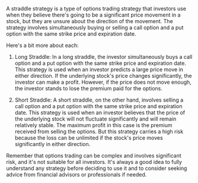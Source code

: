 A straddle strategy is a type of options trading strategy that investors use when they believe there's going to be a significant price movement in a stock, but they are unsure about the direction of the movement. The strategy involves simultaneously buying or selling a call option and a put option with the same strike price and expiration date.

Here's a bit more about each:

1. Long Straddle: In a long straddle, the investor simultaneously buys a call option and a put option with the same strike price and expiration date. This strategy is used when an investor predicts a large price move in either direction. If the underlying stock's price changes significantly, the investor can make a profit. However, if the price does not move enough, the investor stands to lose the premium paid for the options.

2. Short Straddle: A short straddle, on the other hand, involves selling a call option and a put option with the same strike price and expiration date. This strategy is used when an investor believes that the price of the underlying stock will not fluctuate significantly and will remain relatively stable. The maximum profit in this case is the premium received from selling the options. But this strategy carries a high risk because the loss can be unlimited if the stock's price moves significantly in either direction.

Remember that options trading can be complex and involves significant risk, and it's not suitable for all investors. It's always a good idea to fully understand any strategy before deciding to use it and to consider seeking advice from financial advisors or professionals if needed.
